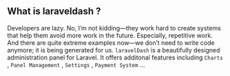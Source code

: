 ## What is laraveldash ?

Developers are lazy. No, I’m not kidding—they work hard to create systems that help them avoid more work in the future.
Especially, repetitive work. And there are quite extreme examples now—we don’t need to write code anymore; 
it is being generated for us. `laravelDash` is a beautifully designed administration panel for Laravel.
It offers additonal features including `Charts` , `Panel Management` , `Settings` , `Payment System` ...
